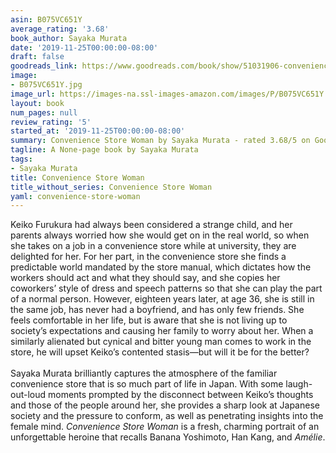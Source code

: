 ```yaml
---
asin: B075VC651Y
average_rating: '3.68'
book_author: Sayaka Murata
date: '2019-11-25T00:00:00-08:00'
draft: false
goodreads_link: https://www.goodreads.com/book/show/51031906-convenience-store-woman
image:
- B075VC651Y.jpg
image_url: https://images-na.ssl-images-amazon.com/images/P/B075VC651Y.01._SCLZZZZZZZ.jpg
layout: book
num_pages: null
review_rating: '5'
started_at: '2019-11-25T00:00:00-08:00'
summary: Convenience Store Woman by Sayaka Murata - rated 3.68/5 on Goodreads
tagline: A None-page book by Sayaka Murata
tags:
- Sayaka Murata
title: Convenience Store Woman
title_without_series: Convenience Store Woman
yaml: convenience-store-woman
---
```


Keiko Furukura had always been considered a strange child, and her parents always worried how she would get on in the real world, so when she takes on a job in a convenience store while at university, they are delighted for her. For her part, in the convenience store she finds a predictable world mandated by the store manual, which dictates how the workers should act and what they should say, and she copies her coworkers’ style of dress and speech patterns so that she can play the part of a normal person. However, eighteen years later, at age 36, she is still in the same job, has never had a boyfriend, and has only few friends. She feels comfortable in her life, but is aware that she is not living up to society’s expectations and causing her family to worry about her. When a similarly alienated but cynical and bitter young man comes to work in the store, he will upset Keiko’s contented stasis—but will it be for the better?<br /> <br /> Sayaka Murata brilliantly captures the atmosphere of the familiar convenience store that is so much part of life in Japan. With some laugh-out-loud moments prompted by the disconnect between Keiko’s thoughts and those of the people around her, she provides a sharp look at Japanese society and the pressure to conform, as well as penetrating insights into the female mind. <i>Convenience Store Woman</i> is a fresh, charming portrait of an unforgettable heroine that recalls Banana Yoshimoto, Han Kang, and <i>Amélie</i>.